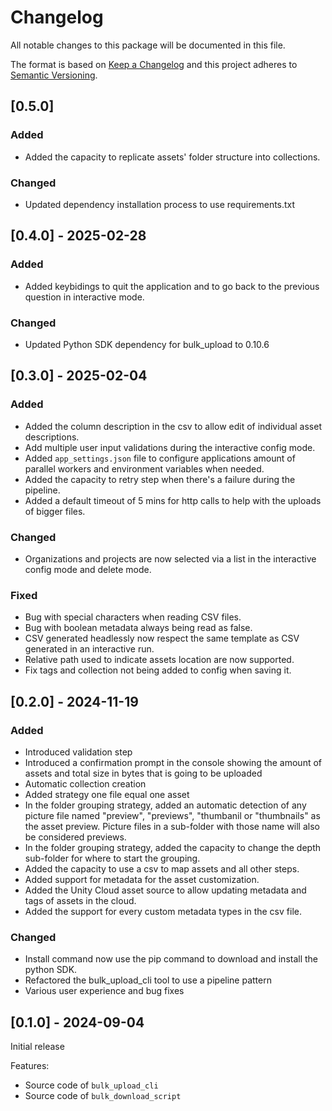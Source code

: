 # Changelog

All notable changes to this package will be documented in this file.

The format is based on [Keep a Changelog](http://keepachangelog.com/en/1.0.0/)
and this project adheres to [Semantic Versioning](http://semver.org/spec/v2.0.0.html).

## [0.5.0]

### Added
- Added the capacity to replicate assets' folder structure into collections.

### Changed
- Updated dependency installation process to use requirements.txt

## [0.4.0] - 2025-02-28

### Added
- Added keybidings to quit the application and to go back to the previous question in interactive mode.

### Changed
- Updated Python SDK dependency for bulk_upload to 0.10.6

## [0.3.0] - 2025-02-04

### Added
- Added the column description in the csv to allow edit of individual asset descriptions.
- Add multiple user input validations during the interactive config mode.
- Added `app_settings.json` file to configure applications amount of parallel workers and environment variables when needed.
- Added the capacity to retry step when there's a failure during the pipeline.
- Added a default timeout of 5 mins for http calls to help with the uploads of bigger files.

### Changed
- Organizations and projects are now selected via a list in the interactive config mode and delete mode.

### Fixed
- Bug with special characters when reading CSV files.
- Bug with boolean metadata always being read as false.
- CSV generated headlessly now respect the same template as CSV generated in an interactive run.
- Relative path used to indicate assets location are now supported.
- Fix tags and collection not being added to config when saving it.

## [0.2.0] - 2024-11-19

### Added
- Introduced validation step
- Introduced a confirmation prompt in the console showing the amount of assets and total size in bytes that is going to be uploaded
- Automatic collection creation
- Added strategy one file equal one asset
- In the folder grouping strategy, added an automatic detection of any picture file named "preview", "previews", "thumbanil or "thumbnails" as the asset preview. Picture files in a sub-folder with those name will also be considered previews.
- In the folder grouping strategy, added the capacity to change the depth sub-folder for where to start the grouping.
- Added the capacity to use a csv to map assets and all other steps.
- Added support for metadata for the asset customization.
- Added the Unity Cloud asset source to allow updating metadata and tags of assets in the cloud.
- Added the support for every custom metadata types in the csv file.

### Changed
- Install command now use the pip command to download and install the python SDK.
- Refactored the bulk_upload_cli tool to use a pipeline pattern
- Various user experience and bug fixes

## [0.1.0] - 2024-09-04

Initial release

Features:
- Source code of `bulk_upload_cli`
- Source code of `bulk_download_script`